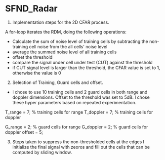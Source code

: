 # SFND_Radar

1. Implementation steps for the 2D CFAR process.

A for-loop iterates the RDM, doing the following operations:

- Calculate the sum of noise level of training cells by subtracting the non-training cell noise from the all cells' noise level
- average the summed noise level of all training cells 
- offset the threshold
- compare the signal under cell under test (CUT) against the threshold
- if CUT signal level is larger than the threshold, the CFAR value is set to 1, otherwise the value is 0


2. Selection of Training, Guard cells and offset.
- I chose to use 10 training cells and 2 guard cells in both range and doppler dimensions. Offset to the threshold was set to 5dB.
I chose these hyper parameters based on repeated experimentation.

T_range = 7; % training cells for range
T_doppler = 7; % training cells for doppler

G_range = 2; % guard cells for range
G_doppler = 2; % guard cells for doppler
offset = 5;

3. Steps taken to suppress the non-thresholded cells at the edges
I initialize the final signal with zeoros and fill out the cells that can be computed by sliding window.

